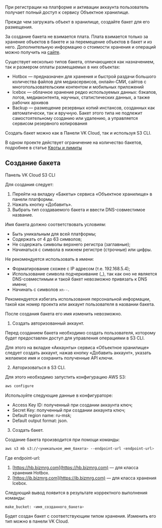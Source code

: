 При регистрации на платформе и активации аккаунта пользователь получает полный доступ к сервису Объектное хранилище.

Прежде чем загружать объект в хранилище, создайте бакет для его размещения.

<warn>

За создание бакета не взимается плата. Плата взимается только за хранение объектов в бакете и за перемещение объектов в бакет и из него. Дополнительную информацию о стоимости хранения и операций можно получить на [сайте](https://mcs.mail.ru/pricing/).

</warn>

Существует несколько типов бакета, отличающиеся как назначением, так и размером оплаты размещаемых в них объектах:

- Hotbox — предназначен для хранения и быстрой раздачи большого количества файлов для медиасервисов, онлайн-СМИ, сайтов с многопользовательским контентом и мобильных приложений
- Icebox — облачное хранение редко используемых данных: бэкапов, логов, медиаконтента, научных, статистических данных, а также рабочих архивов
- Backup — размещение резервных копий инстансов, созданных как автоматически, так и вручную. Бакет этого типа не подлежит самостоятельному созданию или удалению, а управляется сервисом резервного копирования

Создать бакет можно как в Панели VK Cloud, так и используя S3 CLI.

<warn>

В одном проекте действует ограничение на количество бакетов, подробнее в статье [Квоты и лимиты](/ru/base/account/concepts/quotasandlimits#tehnicheskie-limity)

</warn>

## Создание бакета

<tabs>
<tablist>
<tab>Панель VK Cloud</tab>
<tab>S3 CLI</tab>
</tablist>
<tabpanel>

Для создания следует:

1.  Перейти на вкладку «Бакеты» сервиса «Объектное хранилище» в панели платформы.
2.  Нажать кнопку «Добавить».
3.  Выбрать тип создаваемого бакета и ввести DNS-совместимое название.

<warn>

Имя бакета должно соответствовать условиям:

- Быть уникальным для всей платформы;
- Содержать от 4 до 63 символов;
- Не содержать символы верхнего регистра (заглавные);
- Начинаться с символа в нижнем регистре (строчные) или цифры.

Не рекомендуется использовать в имени:

- Форматирование схожее с IP адресом (т.е. 192.168.5.4);
- Использование символа подчеркивание (\_), так как оно не является DNS-совместимым и такой бакет невозможно привязать к DNS имени;
- Начинать с символов `xn--`.

Рекомендуется избегать использования персональной информации, такой как номер проекта или аккаунт пользователя в названии бакета.

После создания бакета его имя изменить невозможно.

</warn>

</tabpanel>
<tabpanel>

1. Создать авторизованный аккаунт.

Перед созданием бакета необходимо создать пользователя, которому будет предоставлен доступ для управления операциями в S3 CLI.

Для этого на вкладке «Аккаунты» сервиса «Объектное хранилище» следует создать аккаунт, нажав кнопку «Добавить аккаунт», указать желаемое имя и сохранить полученные API ключи.

2. Авторизоваться в S3 CLI.

Для этого необходимо запустить конфигурацию AWS S3:

```bash
aws configure
```

Используйте следующие данные в конфигураторе:

- Access Key ID: полученный при создании аккаунта ключ;
- Secret Key: полученный при создании аккаунта ключ;
- Default region name: ru-msk;
- Default output format: json.

3. Создать бакет.

Создание бакета производится при помощи команды:

```bash
aws s3 mb s3://<уникальное_имя_бакета> --endpoint-url <endpoint-url>
```

Где endpoint-url:

1.  [https://hb.bizmrg.com](https://hb.bizmrg.com) — для класса хранения Hotbox.
2.  [https://ib.bizmrg.com](https://ib.bizmrg.com) — для класса хранения Icebox.

Следующий вывод появится в результате корректного выполнения команды:

```bash
make_bucket: <имя_созданного_бакета>
```

Будет создан бакет с соответствующим типом хранения. Изменить его тип можно в панели VK Cloud.

</tabpanel>
</tabs>

